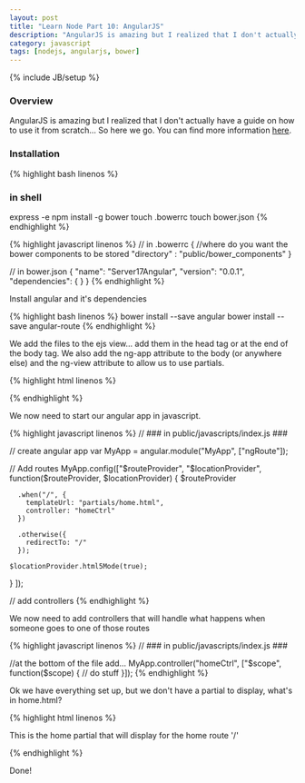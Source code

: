 ```yaml
---
layout: post
title: "Learn Node Part 10: AngularJS"
description: "AngularJS is amazing but I realized that I don't actually have a guide on how to use it from scratch... So here we go. You can find more information [here](https://github.com/GabrielGhe/NodePractice/tree/master/Server17Angular)."
category: javascript
tags: [nodejs, angularjs, bower]
---
```

{% include JB/setup %}

<!-- Overview -->
<h3>Overview</h3>

AngularJS is amazing but I realized that I don't actually have a guide on how to use it from scratch... So here we go. You can find more information [here](https://github.com/GabrielGhe/NodePractice/tree/master/Server17Angular).


<h3>Installation</h3>

<!-- Code _______________________________________-->
{% highlight bash linenos %}
### in shell ###
express -e 
npm install -g bower
touch .bowerrc
touch bower.json
{% endhighlight %}
<!-- /Code ^^^^^^^^^^^^^^^^^^^^^^^^^^^^^^^^^^^^^^-->

<!-- Code _______________________________________-->
{% highlight javascript linenos %}
// in .bowerrc
{
  //where do you want the bower components to be stored
  "directory" : "public/bower_components"
}

// in bower.json
{
  "name": "Server17Angular",
  "version": "0.0.1",
  "dependencies": {
  }
}
{% endhighlight %}
<!-- /Code ^^^^^^^^^^^^^^^^^^^^^^^^^^^^^^^^^^^^^^-->

Install angular and it's dependencies

<!-- Code _______________________________________-->
{% highlight bash linenos %}
bower install --save angular
bower install --save angular-route
{% endhighlight %}
<!-- /Code ^^^^^^^^^^^^^^^^^^^^^^^^^^^^^^^^^^^^^^-->

We add the files to the ejs view... add them in the head tag or at the end of the body tag. We also add the ng-app attribute to the body (or anywhere else) and the ng-view attribute to allow us to use partials.

<!-- Code _______________________________________-->
{% highlight html linenos %}
<!-- ### in views/index.ejs ### -->
<head>
  <script type="text/javascript" src="/bower_components/angular/angular.min.js"></script>
  <script type="text/javascript" src="/bower_components/angular-route/angular-route.min.js"></script>
  <script type="text/javascript" src="/javascripts/index.js"></script>
</head>
<body ng-app="MyApp">
  <div ng-view=""></div>
</body>
{% endhighlight %}
<!-- /Code ^^^^^^^^^^^^^^^^^^^^^^^^^^^^^^^^^^^^^^-->

We now need to start our angular app in javascript.

<!-- Code _______________________________________-->
{% highlight javascript linenos %}
// ### in public/javascripts/index.js ###

// create angular app
var MyApp = angular.module("MyApp", ["ngRoute"]);

// Add routes
MyApp.config(["$routeProvider", "$locationProvider",
  function($routeProvider, $locationProvider) {
    $routeProvider
      
      .when("/", {
        templateUrl: "partials/home.html",
        controller: "homeCtrl"
      })
      
      .otherwise({
        redirectTo: "/"
      });

    $locationProvider.html5Mode(true);
  }
]);

// add controllers
{% endhighlight %}
<!-- /Code ^^^^^^^^^^^^^^^^^^^^^^^^^^^^^^^^^^^^^^-->

We now need to add controllers that will handle what happens when someone goes to one of those routes

<!-- Code _______________________________________-->
{% highlight javascript linenos %}
// ### in public/javascripts/index.js ###

//at the bottom of the file add...
MyApp.controller("homeCtrl", ["$scope", function($scope) {
  // do stuff
}]);
{% endhighlight %}
<!-- /Code ^^^^^^^^^^^^^^^^^^^^^^^^^^^^^^^^^^^^^^-->

Ok we have everything set up, but we don't have a partial to display, what's in home.html?

<!-- Code _______________________________________-->
{% highlight html linenos %}
<!-- ### in public/partials/home.html ### -->

<p>This is the home partial that will display for the home route '/'</p>
{% endhighlight %}
<!-- /Code ^^^^^^^^^^^^^^^^^^^^^^^^^^^^^^^^^^^^^^-->

Done!